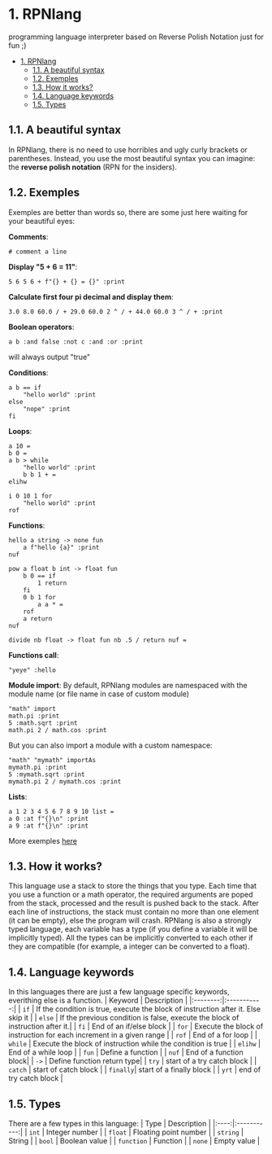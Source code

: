 # 1. RPNlang
programming language interpreter based on Reverse Polish Notation just for fun ;)

- [1. RPNlang](#1-rpnlang)
	- [1.1. A beautiful syntax](#11-a-beautiful-syntax)
	- [1.2. Exemples](#12-exemples)
	- [1.3. How it works?](#13-how-it-works)
	- [1.4. Language keywords](#14-language-keywords)
	- [1.5. Types](#15-types)


## 1.1. A beautiful syntax
In RPNlang, there is no need to use horribles and ugly curly brackets or parentheses. Instead, you use the most beautiful syntax you can imagine: the **reverse polish notation** (RPN for the insiders).

## 1.2. Exemples
Exemples are better than words so, there are some just here waiting for your beautiful eyes:

**Comments**:
```
# comment a line
```

**Display "5 + 6 = 11"**:
```
5 6 5 6 + f"{} + {} = {}" :print
```

**Calculate first four pi decimal and display them**:
```
3.0 8.0 60.0 / + 29.0 60.0 2 ^ / + 44.0 60.0 3 ^ / + :print
```

**Boolean operators**:
```
a b :and false :not c :and :or :print
```
will always output "true"

**Conditions**:
```
a b == if
	"hello world" :print 
else
	"nope" :print
fi
```

**Loops**:
```
a 10 =
b 0 =
a b > while
	"hello world" :print
	b b 1 + =
elihw
```

```
i 0 10 1 for
	"hello world" :print
rof
```


**Functions**:
```
hello a string -> none fun
	a f"hello {a}" :print
nuf
```

```
pow a float b int -> float fun
	b 0 == if
		1 return
	fi
	0 b 1 for
		a a * =
	rof
	a return
nuf
```

```
divide nb float -> float fun nb .5 / return nuf =
```

**Functions call**:
```
"yeye" :hello
```

**Module import**:
By default, RPNlang modules are namespaced with the module name (or file name in case of custom module)
```
"math" import
math.pi :print
5 :math.sqrt :print
math.pi 2 / math.cos :print
```

But you can also import a module with a custom namespace:
```
"math" "mymath" importAs
mymath.pi :print
5 :mymath.sqrt :print
mymath.pi 2 / mymath.cos :print
```

**Lists**:
```
a 1 2 3 4 5 6 7 8 9 10 list =
a 0 :at f"{}\n" :print
a 9 :at f"{}\n" :print
```

More exemples [here](https://github.com/Robotechnic/RPNlang/tree/master/examples)


## 1.3. How it works?
This language use a stack to store the things that you type. Each time that you use a function or a math operator, the required arguments are poped from the stack, processed and the result is pushed back to the stack. After each line of instructions, the stack must contain no more than one element (it can be empty), else the program will crash.
RPNlang is also a strongly typed language, each variable has a type (if you define a variable it will be implicitly typed). All the types can be implicitly converted to each other if they are compatible (for example, a integer can be converted to a float).

## 1.4. Language keywords
In this languages there are just a few language specific keywords, everithing else is a function.
| Keyword  | Description |
|:--------:|:-----------:|
|  `if`    | If the condition is true, execute the block of instruction after it. Else skip it |
| `else`   | If the previous condition is false, execute the block of instruction after it.|
|  `fi`    | End of an if/else block |
|  `for`   | Execute the block of instruction for each increment in a given range |
|  `rof`   | End of a for loop |
|  `while` | Execute the block of instruction while the condition is true |
|  `elihw` | End of a while loop |
|  `fun`   | Define a function |
|  `nuf`   | End of a function block|
|  `->`    | Define function return type|
| `try`    | start of a try catch block |
| `catch`  | start of catch block |
| `finally`| start of a finally block |
| `yrt`    | end of try catch block |

## 1.5. Types
There are a few types in this language:
| Type | Description |
|:----:|:-----------:|
| `int` | Integer number |
| `float` | Floating point number |
| `string` | String |
| `bool` | Boolean value |
| `function` | Function |
| `none` | Empty value |
